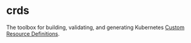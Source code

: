 # crds

The toolbox for building, validating, and generating Kubernetes [Custom Resource
Definitions](https://kubernetes.io/docs/concepts/extend-kubernetes/api-extension/custom-resources/).